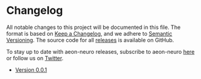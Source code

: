 # Changelog

All notable changes to this project will be documented in this file. The format is
based on [Keep a Changelog](https://keepachangelog.com/en/1.0.0/), and we adhere
to [Semantic Versioning](https://semver.org/spec/v2.0.0.html). The source code for
all [releases](https://github.com/aeon-toolkit/aeon-neuro/releases) is available on GitHub.

To stay up to date with aeon-neuro releases, subscribe to aeon-neuro
[here](https://libraries.io/pypi/aeon-neuro) or follow us on
[Twitter](https://twitter.com/aeon_toolkit).

- [Version 0.0.1](changelogs/v0.0.1)
